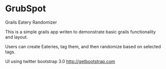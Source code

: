 GrubSpot
========

Grails Eatery Randomizer

This is a simple grails app writen to demonstrate basic grails functionality and layout.

Users can create Eateries, tag them, and then randomize based on selected tags.

UI using twitter bootstrap 3.0 http://getbootstrap.com
